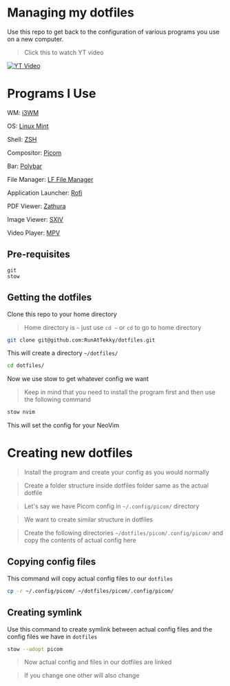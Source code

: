 # Managing my dotfiles
Use this repo to get back to the configuration of various programs you use on a new computer.

> Click this to watch YT video

[![YT Video](https://i.ytimg.com/vi/fVjRIJNxGK8/hqdefault.jpg)](https://youtu.be/fVjRIJNxGK8)

# Programs I Use
WM: [i3WM](https://github.com/i3/i3)

OS: [Linux Mint](https://linuxmint.com/)

Shell: [ZSH](https://wiki.archlinux.org/title/Zsh)

Compositor: [Picom](https://github.com/ibhagwan/picom)

Bar: [Polybar](https://github.com/polybar/polybar)

File Manager: [LF File Manager](https://github.com/gokcehan/lf)

Application Launcher: [Rofi](https://github.com/davatorium/rofi)

PDF Viewer: [Zathura](https://pwmt.org/projects/zathura/)

Image Viewer: [SXIV](https://github.com/xyb3rt/sxiv)

Video Player: [MPV](https://mpv.io/)

## Pre-requisites
```
git
stow
```
<!-- - `git` -->
<!-- - `stow` -->

## Getting the dotfiles
Clone this repo to your home directory
> Home directory is `~` just use `cd ~` or `cd` to go to home directory

```bash
git clone git@github.com:RunAtTekky/dotfiles.git
```


This will create a directory `~/dotfiles/`

```bash
cd dotfiles/
```

Now we use stow to get whatever config we want

> Keep in mind that you need to install the program first and then use the following command

```bash
stow nvim
```

This will set the config for your NeoVim

# Creating new dotfiles

> Install the program and create your config as you would normally

> Create a folder structure inside dotfiles folder same as the actual dotfile

> Let's say we have Picom config in `~/.config/picom/` directory

> We want to create similar structure in dotfiles

> Create the following directories `~/dotfiles/picom/.config/picom/` and copy the contents of actual config here

## Copying config files
This command will copy actual config files to our `dotfiles` 

```bash
cp -r ~/.config/picom/ ~/dotfiles/picom/.config/picom/
```

## Creating symlink
Use this command to create symlink between actual config files and the config files we have in `dotfiles`

```bash
stow --adopt picom
```

> Now actual config and files in our dotfiles are linked

> If you change one other will also change

